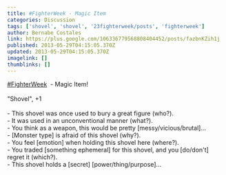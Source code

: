 ```yaml
---
title: #FighterWeek - Magic Item
categories: Discussion
tags: ['shovel', 'shovel', '23fighterweek/posts', 'fighterweek']
author: Bernabe Costales
link: https://plus.google.com/106336779568808404452/posts/fazbnKZih1j
published: 2013-05-29T04:15:05.370Z
updated: 2013-05-29T04:15:05.370Z
imagelink: []
thumblinks: []
---
```


 <a rel="nofollow" class="ot-hashtag" href="https://plus.google.com/s/%23FighterWeek/posts">#FighterWeek</a>  - Magic Item!<br /><br />&quot;Shovel&quot;, +1<br /><br />- This shovel was once used to bury a great figure (who?).<br />- It was used in an unconventional manner (what?).<br />- You think as a weapon, this would be pretty [messy/vicious/brutal]...<br />- [Monster type] is afraid of this shovel (why?).<br />- You feel [emotion] when holding this shovel here (where?).<br />- You traded [something ephemeral] for this shovel, and you [do/don&#39;t] regret it (which?).<br />- This shovel holds a [secret] [power/thing/purpose]...